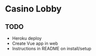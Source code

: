 # Casino Lobby

## TODO

* Heroku deploy
* Create Vue app in web
* Instructions in README on install/setup
